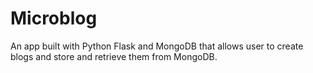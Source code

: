 # Microblog
An app built with Python Flask and MongoDB that allows user to create blogs and store and retrieve them from MongoDB.
